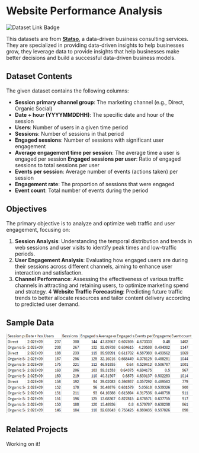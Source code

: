 # Website Performance Analysis

![Dataset Link Badge](https://img.shields.io/badge/dataset_link-website_performance_analysis-%23FFF8C9?style=for-the-badge)

This datasets are from **[Statso](https://statso.io/)**, a data-driven business consulting services. They are specialized in providing data-driven insights to help businesses grow, they leverage data to provide insights that help businesses make better decisions and build a successful data-driven business models.

## Dataset Contents

The given dataset contains the following columns:

- **Session primary channel group**: The marketing channel (e.g., Direct, Organic Social)
- **Date + hour (YYYYMMDDHH)**: The specific date and hour of the session
- **Users**: Number of users in a given time period
- **Sessions**: Number of sessions in that period
- **Engaged sessions**: Number of sessions with significant user engagement
- **Average engagement time per session**: The average time a user is engaged per session
**Engaged sessions per user**: Ratio of engaged sessions to total sessions per user
- **Events per session**: Average number of events (actions taken) per session
- **Engagement rate**: The proportion of sessions that were engaged
- **Event count**: Total number of events during the period

## Objectives

The primary objective is to analyze and optimize web traffic and user engagement, focusing on:

1. **Session Analysis**: Understanding the temporal distribution and trends in web sessions and user visits to identify peak times and low-traffic periods.
2. **User Engagement Analysis**: Evaluating how engaged users are during their sessions across different channels, aiming to enhance user interaction and satisfaction.
3. **Channel Performance**: Assessing the effectiveness of various traffic channels in attracting and retaining users, to optimize marketing spend and strategy.
4 **Website Traffic Forecasting**: Predicting future traffic trends to better allocate resources and tailor content delivery according to predicted user demand.

## Sample Data

![Sample Data](/_assets/website-performance.png)

## Related Projects

Working on it!